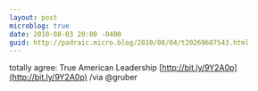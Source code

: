 ```yaml
---
layout: post
microblog: true
date: 2010-08-03 20:00 -0400
guid: http://padraic.micro.blog/2010/08/04/t20269607543.html
---
```

totally agree: True American Leadership [http://bit.ly/9Y2A0p](http://bit.ly/9Y2A0p) /via @gruber
